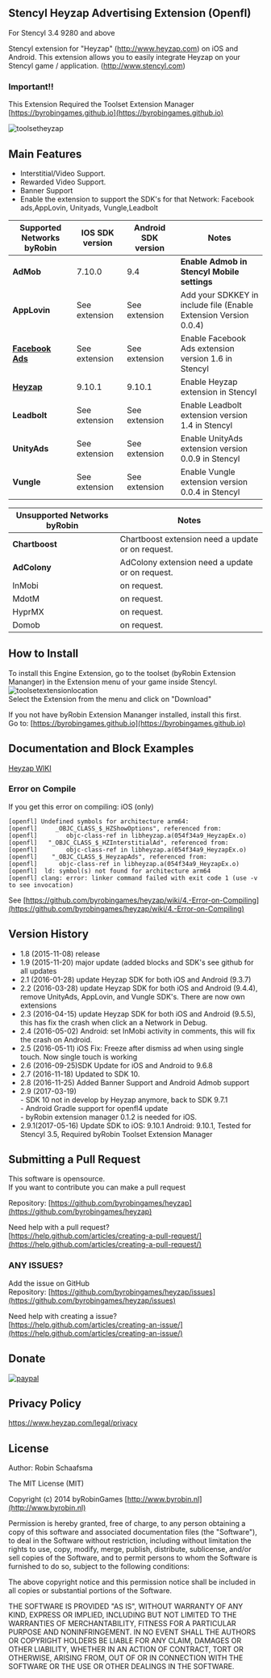## Stencyl Heyzap Advertising Extension (Openfl)

For Stencyl 3.4 9280 and above

Stencyl extension for "Heyzap" (http://www.heyzap.com) on iOS and Android. This extension allows you to easily integrate Heyzap on your Stencyl game / application. (http://www.stencyl.com)

### Important!!

This Extension Required the Toolset Extension Manager [https://byrobingames.github.io](https://byrobingames.github.io)

![toolsetheyzap](https://byrobingames.github.io/img/heyzap/toolsetheyzap.png)

## Main Features

  * Interstitial/Video Support.
  * Rewarded Video Support.
  * Banner Support 
  * Enable the extension to support the SDK's for that Network: Facebook ads,AppLovin, Unityads, Vungle,Leadbolt   

Supported Networks byRobin | IOS SDK version | Android SDK version | Notes
--- | --- | --- | ---
**AdMob** | 7.10.0 | 9.4 |  **Enable Admob in Stencyl Mobile settings**
**AppLovin** | See extension  | See extension | Add your SDKKEY in include file (Enable Extension Version 0.0.4)
[**Facebook Ads**](http://community.stencyl.com/index.php/topic,41144.0.html) | See extension | See extension | Enable Facebook Ads extension version 1.6 in Stencyl
[**Heyzap**](http://community.stencyl.com/index.php/topic,45095.0.html) | 9.10.1  | 9.10.1 | Enable Heyzap extension in Stencyl
**Leadbolt** | See extension | See extension | Enable Leadbolt extension version 1.4 in Stencyl
**UnityAds** | See extension | See extension | Enable UnityAds extension version 0.0.9 in Stencyl
**Vungle** | See extension | See extension | Enable Vungle extension version 0.0.4 in Stencyl

Unsupported Networks byRobin| Notes
--- | ---
**Chartboost** | Chartboost extension need a update or on request.
**AdColony** | AdColony extension need a update or on request.
InMobi | on request.
MdotM | on request.
HyprMX | on request.
Domob | on request.

## How to Install

To install this Engine Extension, go to the toolset (byRobin Extension Mananger) in the Extension menu of your game inside Stencyl.<br/>
![toolsetextensionlocation](https://byrobingames.github.io/img/toolset/toolsetextensionlocation.png)<br/>
Select the Extension from the menu and click on "Download"

If you not have byRobin Extension Mananger installed, install this first.<br/>
Go to: [https://byrobingames.github.io](https://byrobingames.github.io)

## Documentation and Block Examples
[Heyzap WIKI](https://github.com/byrobingames/heyzap/wiki)

### Error on Compile

If you get this error on compiling: iOS (only)

    [openfl] Undefined symbols for architecture arm64:
    [openfl]     _OBJC_CLASS_$_HZShowOptions", referenced from:
    [openfl]        objc-class-ref in libheyzap.a(054f34a9_HeyzapEx.o)
    [openfl]   "_OBJC_CLASS_$_HZInterstitialAd", referenced from:
    [openfl]        objc-class-ref in libheyzap.a(054f34a9_HeyzapEx.o)
    [openfl]    "_OBJC_CLASS_$_HeyzapAds", referenced from:
    [openfl]      objc-class-ref in libheyzap.a(054f34a9_HeyzapEx.o)
    [openfl]  ld: symbol(s) not found for architecture arm64
    [openfl] clang: error: linker command failed with exit code 1 (use -v to see invocation)
    
See [https://github.com/byrobingames/heyzap/wiki/4.-Error-on-Compiling](https://github.com/byrobingames/heyzap/wiki/4.-Error-on-Compiling)

## Version History

- 1.8 (2015-11-08) release
- 1.9 (2015-11-20) major update (added blocks and SDK's see github for all updates
- 2.1 (2016-01-28) update Heyzap SDK for both iOS and Android (9.3.7)
- 2.2 (2016-03-28) update Heyzap SDK for both iOS and Android (9.4.4), remove UnityAds, AppLovin, and Vungle SDK's. There are now own extensions
- 2.3 (2016-04-15) update Heyzap SDK for both iOS and Android (9.5.5), this has fix the crash when click an a Network in Debug.
- 2.4 (2016-05-02) Android: set InMobi activity in comments, this will fix the crash on Android.
- 2.5 (2016-05-11) iOS Fix: Freeze after dismiss ad when using single touch. Now single touch is working
- 2.6 (2016-09-25)SDK Update for iOS and Android to 9.6.8
- 2.7 (2016-11-18) Updated to SDK 10.
- 2.8 (2016-11-25) Added Banner Support and Android Admob support
- 2.9 (2017-03-19)<br />
           - SDK 10 not in develop by Heyzap anymore, back to SDK 9.7.1<br />
           - Android Gradle support for openfl4 update<br />
           - byRobin extension manager 0.1.2 is needed for iOS.<br />
- 2.9.1(2017-05-16) Update SDK to iOS: 9.10.1 Android: 9.10.1, Tested for Stencyl 3.5, Required byRobin Toolset Extension Manager

## Submitting a Pull Request

This software is opensource.<br/>
If you want to contribute you can make a pull request

Repository: [https://github.com/byrobingames/heyzap](https://github.com/byrobingames/heyzap)

Need help with a pull request?<br/>
[https://help.github.com/articles/creating-a-pull-request/](https://help.github.com/articles/creating-a-pull-request/)

### ANY ISSUES?

Add the issue on GitHub<br/>
Repository: [https://github.com/byrobingames/heyzap/issues](https://github.com/byrobingames/heyzap/issues)

Need help with creating a issue?<br/>
[https://help.github.com/articles/creating-an-issue/](https://help.github.com/articles/creating-an-issue/)

## Donate

[![paypal](https://www.paypalobjects.com/en_US/i/btn/btn_donateCC_LG.gif)](https://www.paypal.com/cgi-bin/webscr?cmd=_s-xclick&hosted_button_id=HKLGFCAGKBMFL)<br />

## Privacy Policy

https://www.heyzap.com/legal/privacy

## License

Author: Robin Schaafsma

The MIT License (MIT)

Copyright (c) 2014 byRobinGames [http://www.byrobin.nl](http://www.byrobin.nl)

Permission is hereby granted, free of charge, to any person obtaining a copy of this software and associated documentation files (the "Software"), to deal in the Software without restriction, including without limitation the rights to use, copy, modify, merge, publish, distribute, sublicense, and/or sell copies of the Software, and to permit persons to whom the Software is furnished to do so, subject to the following conditions:

The above copyright notice and this permission notice shall be included in all copies or substantial portions of the Software.

THE SOFTWARE IS PROVIDED "AS IS", WITHOUT WARRANTY OF ANY KIND, EXPRESS OR IMPLIED, INCLUDING BUT NOT LIMITED TO THE WARRANTIES OF MERCHANTABILITY, FITNESS FOR A PARTICULAR PURPOSE AND NONINFRINGEMENT. IN NO EVENT SHALL THE AUTHORS OR COPYRIGHT HOLDERS BE LIABLE FOR ANY CLAIM, DAMAGES OR OTHER LIABILITY, WHETHER IN AN ACTION OF CONTRACT, TORT OR OTHERWISE, ARISING FROM, OUT OF OR IN CONNECTION WITH THE SOFTWARE OR THE USE OR OTHER DEALINGS IN THE SOFTWARE.
